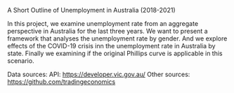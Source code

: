 A Short Outline of Unemployment in Australia (2018-2021)

In this project, we examine unemployment rate from an aggregate perspective in Australia for the last three years. We want to present a framework that analyses the unemployment rate by gender. And we explore effects of the COVID-19 crisis inn the unemployment rate in Australia by state. Finally we examining if the original Phillips curve is applicable in this scenario.

Data sources:
API: https://developer.vic.gov.au/
Other sources: https://github.com/tradingeconomics
